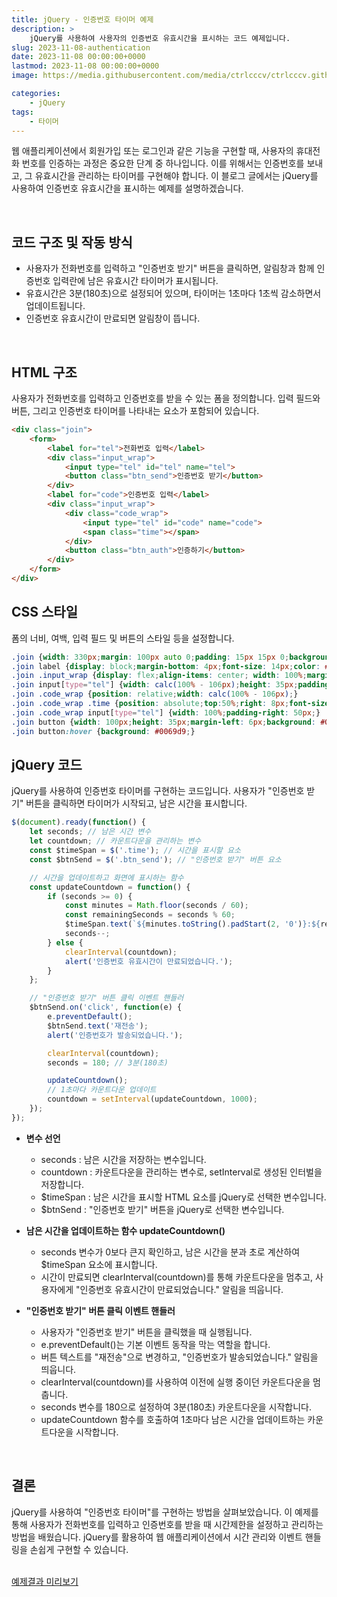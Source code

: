```yaml
---
title: jQuery - 인증번호 타이머 예제
description: >  
    jQuery를 사용하여 사용자의 인증번호 유효시간을 표시하는 코드 예제입니다.
slug: 2023-11-08-authentication
date: 2023-11-08 00:00:00+0000
lastmod: 2023-11-08 00:00:00+0000
image: https://media.githubusercontent.com/media/ctrlcccv/ctrlcccv.github.io/master/assets/img/post/2023-11-08-authentication.webp

categories:
    - jQuery
tags:
    - 타이머
---
```

웹 애플리케이션에서 회원가입 또는 로그인과 같은 기능을 구현할 때, 사용자의 휴대전화 번호를 인증하는 과정은 중요한 단계 중 하나입니다. 이를 위해서는 인증번호를 보내고, 그 유효시간을 관리하는 타이머를 구현해야 합니다. 이 블로그 글에서는 jQuery를 사용하여 인증번호 유효시간을 표시하는 예제를 설명하겠습니다.  


<div class="ads_wrap">
<ins class="adsbygoogle"
     style="display:block; text-align:center;"
     data-ad-layout="in-article"
     data-ad-format="fluid"
     data-ad-client="ca-pub-8535540836842352"
     data-ad-slot="2974559225"></ins>
<script>
     (adsbygoogle = window.adsbygoogle || []).push({});
</script>
</div>

<br>

## 코드 구조 및 작동 방식
* 사용자가 전화번호를 입력하고 "인증번호 받기" 버튼을 클릭하면, 알림창과 함께 인증번호 입력란에 남은 유효시간 타이머가 표시됩니다.
* 유효시간은 3분(180초)으로 설정되어 있으며, 타이머는 1초마다 1초씩 감소하면서 업데이트됩니다.
* 인증번호 유효시간이 만료되면 알림창이 뜹니다.  
<br>

## HTML 구조
사용자가 전화번호를 입력하고 인증번호를 받을 수 있는 폼을 정의합니다. 입력 필드와 버튼, 그리고 인증번호 타이머를 나타내는 요소가 포함되어 있습니다.
```html
<div class="join">
    <form>
        <label for="tel">전화번호 입력</label>
        <div class="input_wrap">
            <input type="tel" id="tel" name="tel">
            <button class="btn_send">인증번호 받기</button>
        </div>
        <label for="code">인증번호 입력</label>
        <div class="input_wrap">
            <div class="code_wrap">
                <input type="tel" id="code" name="code">
                <span class="time"></span>
            </div>
            <button class="btn_auth">인증하기</button>
        </div>
    </form>
</div>
```

## CSS 스타일
폼의 너비, 여백, 입력 필드 및 버튼의 스타일 등을 설정합니다.
```css
.join {width: 330px;margin: 100px auto 0;padding: 15px 15px 0;background: #fff;border: 1px solid #ddd;border-radius:4px;}
.join label {display: block;margin-bottom: 4px;font-size: 14px;color: #000;}
.join .input_wrap {display: flex;align-items: center; width: 100%;margin-bottom: 15px;}
.join input[type="tel"] {width: calc(100% - 106px);height: 35px;padding: 0 15px;border: 1px solid #ced4da;border-radius:4px;font-size: 14px;color: #000;} 
.join .code_wrap {position: relative;width: calc(100% - 106px);}
.join .code_wrap .time {position: absolute;top:50%;right: 8px;font-size: 13px;color: #007bff;transform: translate(0,-50%);}
.join .code_wrap input[type="tel"] {width: 100%;padding-right: 50px;}
.join button {width: 100px;height: 35px;margin-left: 6px;background: #007bff;border: none;border-radius:4px;font-size: 12px;color: #fff;white-space: nowrap;transition: all 0.3s;cursor: pointer;}
.join button:hover {background: #0069d9;}
```

## jQuery 코드
jQuery를 사용하여 인증번호 타이머를 구현하는 코드입니다. 사용자가 "인증번호 받기" 버튼을 클릭하면 타이머가 시작되고, 남은 시간을 표시합니다.


<div class="ads_wrap">
<ins class="adsbygoogle"
     style="display:block; text-align:center;"
     data-ad-layout="in-article"
     data-ad-format="fluid"
     data-ad-client="ca-pub-8535540836842352"
     data-ad-slot="2974559225"></ins>
<script>
     (adsbygoogle = window.adsbygoogle || []).push({});
</script>
</div>

```js
$(document).ready(function() {
    let seconds; // 남은 시간 변수
    let countdown; // 카운트다운을 관리하는 변수
    const $timeSpan = $('.time'); // 시간을 표시할 요소
    const $btnSend = $('.btn_send'); // "인증번호 받기" 버튼 요소

    // 시간을 업데이트하고 화면에 표시하는 함수
    const updateCountdown = function() {
        if (seconds >= 0) {
            const minutes = Math.floor(seconds / 60);
            const remainingSeconds = seconds % 60;
            $timeSpan.text(`${minutes.toString().padStart(2, '0')}:${remainingSeconds.toString().padStart(2, '0')}`);
            seconds--;
        } else {
            clearInterval(countdown);
            alert('인증번호 유효시간이 만료되었습니다.');
        }
    };

    // "인증번호 받기" 버튼 클릭 이벤트 핸들러
    $btnSend.on('click', function(e) {
        e.preventDefault();
        $btnSend.text('재전송');
        alert('인증번호가 발송되었습니다.');

        clearInterval(countdown);
        seconds = 180; // 3분(180초)

        updateCountdown();
        // 1초마다 카운트다운 업데이트
        countdown = setInterval(updateCountdown, 1000); 
    });
});
```
* **변수 선언**  
  * seconds : 남은 시간을 저장하는 변수입니다.
  * countdown : 카운트다운을 관리하는 변수로, setInterval로 생성된 인터벌을 저장합니다.
  * $timeSpan : 남은 시간을 표시할 HTML 요소를 jQuery로 선택한 변수입니다.
  * $btnSend : "인증번호 받기" 버튼을 jQuery로 선택한 변수입니다.

* **남은 시간을 업데이트하는 함수 updateCountdown()**
  * seconds 변수가 0보다 큰지 확인하고, 남은 시간을 분과 초로 계산하여 $timeSpan 요소에 표시합니다.
  * 시간이 만료되면 clearInterval(countdown)를 통해 카운트다운을 멈추고, 사용자에게 "인증번호 유효시간이 만료되었습니다." 알림을 띄웁니다.
  
* **"인증번호 받기" 버튼 클릭 이벤트 핸들러** 
  * 사용자가 "인증번호 받기" 버튼을 클릭했을 때 실행됩니다.
  * e.preventDefault()는 기본 이벤트 동작을 막는 역할을 합니다.
  * 버튼 텍스트를 "재전송"으로 변경하고, "인증번호가 발송되었습니다." 알림을 띄웁니다.
  * clearInterval(countdown)를 사용하여 이전에 실행 중이던 카운트다운을 멈춥니다.
  * seconds 변수를 180으로 설정하여 3분(180초) 카운트다운을 시작합니다.
  * updateCountdown 함수를 호출하여 1초마다 남은 시간을 업데이트하는 카운트다운을 시작합니다.  
<br>

## 결론
jQuery를 사용하여 "인증번호 타이머"를 구현하는 방법을 살펴보았습니다. 이 예제를 통해 사용자가 전화번호를 입력하고 인증번호를 받을 때 시간제한을 설정하고 관리하는 방법을 배웠습니다. jQuery를 활용하여 웹 애플리케이션에서 시간 관리와 이벤트 핸들링을 손쉽게 구현할 수 있습니다.  
<br>

<div class="btn_wrap">
    <a target="_blank" href="https://ctrlcccv.github.io/ctrlcccv-demo/2023-11-08-authentication/">예제결과 미리보기</a>
</div>
